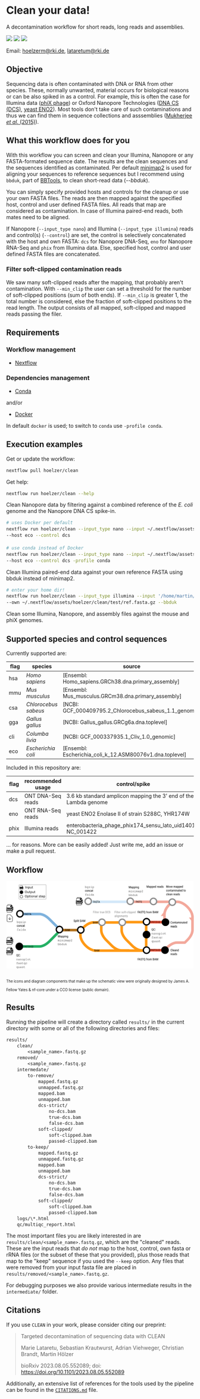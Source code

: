 # Clean your data!

A decontamination workflow for short reads, long reads and assemblies.

![](https://img.shields.io/badge/nextflow-21.04.0-brightgreen)
![](https://img.shields.io/badge/uses-docker-blue.svg)
![](https://img.shields.io/badge/uses-conda-yellow.svg)

Email: hoelzerm@rki.de, lataretum@rki.de

## Objective

Sequencing data is often contaminated with DNA or RNA from other species. These, normally unwanted, material occurs for biological reasons or can be also spiked in as a control. For example, this is often the case for Illumina data ([phiX phage](https://environmentalmicrobiome.biomedcentral.com/articles/10.1186/1944-3277-10-18)) or Oxford Nanopore
Technologies ([DNA CS (DCS)](https://assets.ctfassets.net/hkzaxo8a05x5/2IX56YmF5ug0kAQYoAg2Uk/159523e326b1b791e3b842c4791420a6/DNA_CS.txt), [yeast ENO2](https://www.yeastgenome.org/locus/S000001217)). Most tools don't take care of such contaminations and thus we can find them in sequence collections and asssemblies ([Mukherjee _et al_. (2015)](https://environmentalmicrobiome.biomedcentral.com/articles/10.1186/1944-3277-10-18)).

## What this workflow does for you

With this workflow you can screen and clean your Illumina, Nanopore or any FASTA-formated sequence date. The results are the clean sequences and the sequences identified as contaminated.
Per default [minimap2](https://github.com/lh3/minimap2) is used for aligning your sequences to reference sequences but I recommend using `bbduk`, part of [BBTools](https://github.com/BioInfoTools/BBMap), to clean short-read data (_--bbduk_).

You can simply specify provided hosts and controls for the cleanup or use your own FASTA files. The reads are then mapped against the specified host, control and user defined FASTA files. All reads that map are considered as contamination. In case of Illumina paired-end reads, both mates need to be aligned.

If Nanopore (`--input_type nano`) and Illumina (`--input_type illumina`) reads and control(s) (`--control`) are set, the control is selectively concatenated with the host and own FASTA: `dcs` for Nanopore DNA-Seq, `eno` for Nanopore RNA-Seq and `phix` from Illumina data.
Else, specified host, control and user defined FASTA files are concatenated.

### Filter soft-clipped contamination reads

We saw many soft-clipped reads after the mapping, that probably aren't contamination. With `--min_clip` the user can set a threshold for the number of soft-clipped positions (sum of both ends). If `--min_clip` is greater 1, the total number is considered, else the fraction of soft-clipped positions to the read length. The output consists of all mapped, soft-clipped and mapped reads passing the filer.

## Requirements

### Workflow management

- [Nextflow](https://www.nextflow.io/docs/latest/getstarted.html#installation)

### Dependencies management

- [Conda](https://docs.conda.io/en/latest/miniconda.html) 

and/or

- [Docker](https://docs.docker.com/get-docker/)

In default `docker` is used; to switch to `conda` use `-profile conda`.

## Execution examples

Get or update the workflow:

```bash
nextflow pull hoelzer/clean
```

Get help:

```bash
nextflow run hoelzer/clean --help
```

Clean Nanopore data by filtering against a combined reference of the _E. coli_ genome and the Nanopore DNA CS spike-in.  

```bash
# uses Docker per default
nextflow run hoelzer/clean --input_type nano --input ~/.nextflow/assets/hoelzer/clean/test/nanopore.fastq.gz \
--host eco --control dcs

# use conda instead of Docker
nextflow run hoelzer/clean --input_type nano --input ~/.nextflow/assets/hoelzer/clean/test/nanopore.fastq.gz \
--host eco --control dcs -profile conda
```

Clean Illumina paired-end data against your own reference FASTA using bbduk instead of minimap2.

```bash
# enter your home dir!
nextflow run hoelzer/clean --input_type illumina --input '/home/martin/.nextflow/assets/hoelzer/clean/test/illumina*.R{1,2}.fastq.gz' \
--own ~/.nextflow/assets/hoelzer/clean/test/ref.fasta.gz --bbduk
```

Clean some Illumina, Nanopore, and assembly files against the mouse and phiX genomes.  

## Supported species and control sequences

Currently supported are:

|flag | species | source|
|-----|---------|-------|
|hsa  | _Homo sapiens_       | [Ensembl: Homo_sapiens.GRCh38.dna.primary_assembly] |
|mmu  | _Mus musculus_       | [Ensembl: Mus_musculus.GRCm38.dna.primary_assembly] |
|csa  | _Chlorocebus sabeus_ | [NCBI: GCF_000409795.2_Chlorocebus_sabeus_1.1_genomic] |
|gga  | _Gallus gallus_      | [NCBI: Gallus_gallus.GRCg6a.dna.toplevel] |
|cli  | _Columba livia_      | [NCBI: GCF_000337935.1_Cliv_1.0_genomic] |
|eco  | _Escherichia coli_   | [Ensembl: Escherichia_coli_k_12.ASM80076v1.dna.toplevel] |

Included in this repository are:

|flag | recommended usage | control/spike | source |
|-----|-|---------|-------|
| dcs | ONT DNA-Seq reads |3.6 kb standard amplicon mapping the 3' end of the Lambda genome| https://assets.ctfassets.net/hkzaxo8a05x5/2IX56YmF5ug0kAQYoAg2Uk/159523e326b1b791e3b842c4791420a6/DNA_CS.txt |
| eno | ONT RNA-Seq reads |yeast ENO2 Enolase II of strain S288C, YHR174W| https://raw.githubusercontent.com/hoelzer/clean/master/controls/S288C_YHR174W_ENO2_coding.fsa |
| phix| Illumina reads |enterobacteria_phage_phix174_sensu_lato_uid14015, NC_001422| ftp://ftp.ncbi.nlm.nih.gov/genomes/Viruses/enterobacteria_phage_phix174_sensu_lato_uid14015/NC_001422.fna |

... for reasons. More can be easily added! Just write me, add an issue or make a pull request.

## Workflow

![chart](data/figures/workflow.png)

<sub><sub>The icons and diagram components that make up the schematic view were originally designed by James A. Fellow Yates & nf-core under a CCO license (public domain).</sub></sub>

## Results

Running the pipeline will create a directory called `results/` in the current directory with some or all of the following directories and files:

```text
results/
	clean/
		<sample_name>.fastq.gz
	removed/
		<sample_name>.fastq.gz
	intermedate/
		to-remove/
			mapped.fastq.gz
			unmapped.fastq.gz
			mapped.bam
			unmapped.bam
			dcs-strict/
				no-dcs.bam
				true-dcs.bam
				false-dcs.bam
			soft-clipped/
				soft-clipped.bam
				passed-clipped.bam
		to-keep/
			mapped.fastq.gz
			unmapped.fastq.gz
			mapped.bam
			unmapped.bam
			dcs-strict/
				no-dcs.bam
				true-dcs.bam
				false-dcs.bam
			soft-clipped/
				soft-clipped.bam
				passed-clipped.bam
	logs/\*.html
	qc/multiqc_report.html
```

The most important files you are likely interested in are `results/clean/<sample_name>.fastq.gz`, which are the "cleaned" reads. These are the input reads that *do not* map to the host, control, own fasta or rRNA files (or the subset of these that you provided), plus those reads that map to the "keep" sequence if you used the `--keep` option. Any files that were removed from your input fasta file are placed in `results/removed/<sample_name>.fastq.gz`.

For debugging purposes we also provide various intermediate results in the `intermediate/` folder.

## Citations

If you use `CLEAN` in your work, please consider citing our preprint:
 
> Targeted decontamination of sequencing data with CLEAN
>
> Marie Lataretu, Sebastian Krautwurst, Adrian Viehweger, Christian Brandt, Martin Hölzer
>
> bioRxiv 2023.08.05.552089; doi: https://doi.org/10.1101/2023.08.05.552089 

Additionally, an extensive list of references for the tools used by the pipeline can be found in the [`CITATIONS.md`](CITATIONS.md) file.
